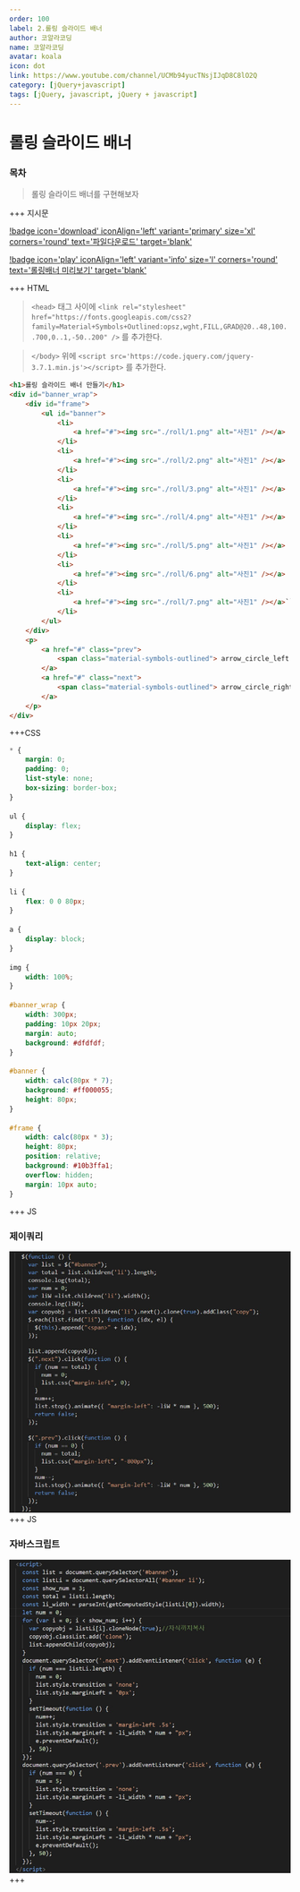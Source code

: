 ```yaml
---
order: 100
label: 2.롤링 슬라이드 배너
author: 코알라코딩
name: 코알라코딩
avatar: koala
icon: dot
link: https://www.youtube.com/channel/UCMb94yucTNsjIJqD8C8lO2Q
category: [jQuery+javascript]
tags: [jQuery, javascript, jQuery + javascript]
---
```


# 롤링 슬라이드 배너 <!-- omit in toc -->

### 목차 <!-- omit in toc -->

> 롤링 슬라이드 배너를 구현해보자

+++ 지시문

[!badge icon='download' iconAlign='left' variant='primary' size='xl' corners='round' text='파일다운로드' target='blank'](./files/roll/images.zip)

[!badge icon='play' iconAlign='left' variant='info' size='l' corners='round' text='롤링배너 미리보기' target='blank'](./files/rollq.html)

+++ HTML

> `<head>` 태그 사이에 `<link rel="stylesheet" href="https://fonts.googleapis.com/css2?family=Material+Symbols+Outlined:opsz,wght,FILL,GRAD@20..48,100..700,0..1,-50..200" />` 를 추가한다.

> `</body>` 위에 `<script src='https://code.jquery.com/jquery-3.7.1.min.js'></script>` 를 추가한다.

```html #
<h1>롤링 슬라이드 배너 만들기</h1>
<div id="banner_wrap">
	<div id="frame">
		<ul id="banner">
			<li>
				<a href="#"><img src="./roll/1.png" alt="사진1" /></a>
			</li>
			<li>
				<a href="#"><img src="./roll/2.png" alt="사진1" /></a>
			</li>
			<li>
				<a href="#"><img src="./roll/3.png" alt="사진1" /></a>
			</li>
			<li>
				<a href="#"><img src="./roll/4.png" alt="사진1" /></a>
			</li>
			<li>
				<a href="#"><img src="./roll/5.png" alt="사진1" /></a>
			</li>
			<li>
				<a href="#"><img src="./roll/6.png" alt="사진1" /></a>
			</li>
			<li>
				<a href="#"><img src="./roll/7.png" alt="사진1" /></a>``
			</li>
		</ul>
	</div>
	<p>
		<a href="#" class="prev">
			<span class="material-symbols-outlined"> arrow_circle_left </span>
		</a>
		<a href="#" class="next">
			<span class="material-symbols-outlined"> arrow_circle_right </span>
		</a>
	</p>
</div>
```

+++CSS

```css #
* {
	margin: 0;
	padding: 0;
	list-style: none;
	box-sizing: border-box;
}

ul {
	display: flex;
}

h1 {
	text-align: center;
}

li {
	flex: 0 0 80px;
}

a {
	display: block;
}

img {
	width: 100%;
}

#banner_wrap {
	width: 300px;
	padding: 10px 20px;
	margin: auto;
	background: #dfdfdf;
}

#banner {
	width: calc(80px * 7);
	background: #ff000055;
	height: 80px;
}

#frame {
	width: calc(80px * 3);
	height: 80px;
	position: relative;
	background: #10b3ffa1;
	overflow: hidden;
	margin: 10px auto;
}
```

+++ JS

### 제이쿼리 <!-- omit in toc -->

![복붙방지](./files/imgs/roll-jq.jpg)
+++ JS

### 자바스크립트 <!-- omit in toc -->

![복붙방지](./files/imgs/roll-js.jpg)
+++
